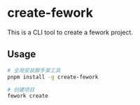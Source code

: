 # create-fework

This is a CLI tool to create a fework project.

## Usage

```bash
# 全局安装脚手架工具
pnpm install -g create-fework

# 创建项目
fework create
```

